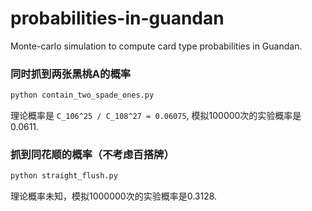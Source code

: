 # probabilities-in-guandan
Monte-carlo simulation to compute card type probabilities in Guandan.


### 同时抓到两张黑桃A的概率
``` python
python contain_two_spade_ones.py
```
理论概率是 `C_106^25 / C_108^27 = 0.06075`, 模拟100000次的实验概率是0.0611.

### 抓到同花顺的概率（不考虑百搭牌）
``` python
python straight_flush.py
```
理论概率未知，模拟1000000次的实验概率是0.3128.

